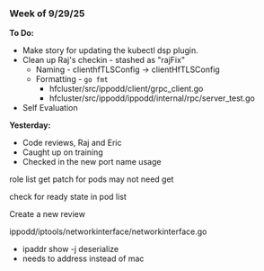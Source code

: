 ### Week of 9/29/25

**To Do:**
- Make story for updating the kubectl dsp plugin.
- Clean up Raj's checkin - stashed as "rajFix"
	- Naming - clienthfTLSConfig -> clientHfTLSConfig
	- Formatting - `go fmt`
		- hfcluster/src/ippodd/client/grpc_client.go
		- hfcluster/src/ippodd/ippodd/internal/rpc/server_test.go
- Self Evaluation

**Yesterday:**
- Code reviews, Raj and Eric
- Caught up on training
- Checked in the new port name usage


role 
list get patch for pods 
may not need get

check for ready state in pod list

Create a new review 

ippodd/iptools/networkinterface/networkinterface.go 
- ipaddr show -j deserialize
- needs to address instead of mac